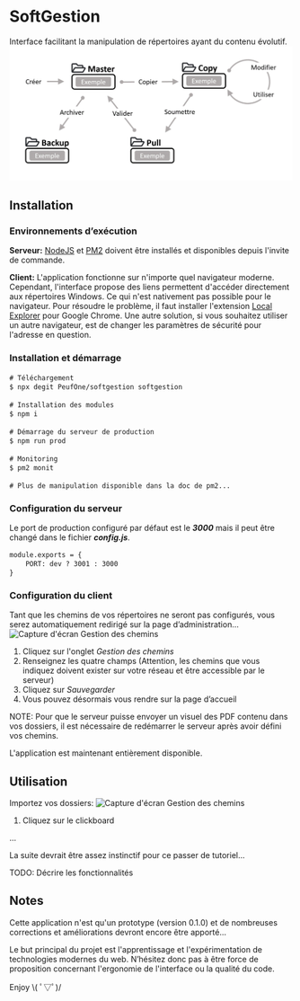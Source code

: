 # SoftGestion
Interface facilitant la manipulation de répertoires ayant du contenu évolutif.
![Représentation du flux](public/images/Flux.GIF)

## Installation
### Environnements d’exécution
**Serveur:**
[NodeJS](https://nodejs.org/en/)  et  [PM2](https://pm2.io/runtime/) doivent être installés et disponibles depuis l'invite de commande.

**Client:** 
	L'application fonctionne sur n'importe quel navigateur moderne.
	Cependant, l'interface propose des liens permettent d'accéder directement aux répertoires Windows. Ce qui n'est nativement pas possible pour le navigateur. Pour résoudre le problème, il faut installer l'extension  [Local Explorer](https://chrome.google.com/webstore/detail/local-explorer-file-manag/eokekhgpaakbkfkmjjcbffibkencdfkl) pour Google Chrome. Une autre solution, si vous souhaitez utiliser un autre navigateur, est de changer les paramètres de sécurité pour l'adresse en question.

### Installation et démarrage

    # Téléchargement
    $ npx degit PeufOne/softgestion softgestion
    
    # Installation des modules
    $ npm i
    
    # Démarrage du serveur de production
    $ npm run prod
    
    # Monitoring
    $ pm2 monit
    
    # Plus de manipulation disponible dans la doc de pm2...
    
   
### Configuration du serveur
Le port  de production configuré par défaut est le  ***3000*** mais il peut être changé dans le fichier ***config.js***.

    module.exports = {
		PORT: dev ? 3001 : 3000
	}

### Configuration du client
Tant que les chemins de vos répertoires ne seront pas configurés, vous serez automatiquement redirigé sur la page d’administration...
![Capture d'écran Gestion des chemins
](public/images/Paths_Gestion.GIF)
1. Cliquez sur l'onglet *Gestion des chemins*
2. Renseignez les quatre champs (Attention, les chemins que vous indiquez doivent exister sur votre réseau et être accessible par le serveur)
3. Cliquez sur *Sauvegarder*
4. Vous pouvez désormais vous rendre sur la page d’accueil

NOTE: Pour que le serveur puisse envoyer un visuel des PDF contenu dans vos dossiers, il est nécessaire de redémarrer le serveur après avoir défini vos chemins.

L'application est maintenant entièrement disponible.

## Utilisation
Importez vos dossiers:
![Capture d'écran Gestion des chemins
](public/images/Create_Master.GIF)
1. Cliquez sur le clickboard

...

La suite devrait être assez instinctif pour ce passer de tutoriel...

TODO: Décrire les fonctionnalités

## Notes

Cette application n'est qu'un prototype (version 0.1.0) et de nombreuses corrections et améliorations devront encore être apporté...

Le but principal du projet est l'apprentissage et l'expérimentation de technologies modernes du web.
N’hésitez donc pas à être force de proposition concernant l'ergonomie de l'interface ou la qualité du code.

Enjoy \\( ﾟ▽ﾟ)/